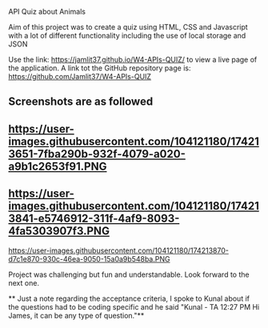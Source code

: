 API Quiz about Animals

Aim of this project was to create a quiz using HTML, CSS and Javascript with a lot of different functionality including the use of local storage and JSON

Use the link:  https://jamlit37.github.io/W4-APIs-QUIZ/ to view a live page of the application.
A link tot the GitHub repository page is: https://github.com/Jamlit37/W4-APIs-QUIZ

Screenshots are as followed
-
https://user-images.githubusercontent.com/104121180/174213651-7fba290b-932f-4079-a020-a9b1c2653f91.PNG
-
https://user-images.githubusercontent.com/104121180/174213841-e5746912-311f-4af9-8093-4fa5303907f3.PNG
-
https://user-images.githubusercontent.com/104121180/174213870-d7c1e870-930c-46ea-9050-15a0a9b548ba.PNG

Project was challenging but fun and understandable. Look forward to the next one.

** Just a note regarding the acceptance criteria, I spoke to Kunal about if the questions had to be coding specific and he said "Kunal - TA 12:27 PM
Hi James, it can be any type of question."**